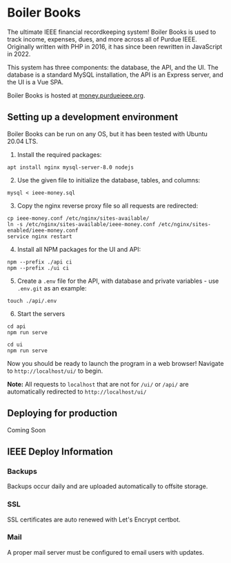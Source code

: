 # Boiler Books

The ultimate IEEE financial recordkeeping system! Boiler Books is used to track income, expenses, dues, and more across all of Purdue IEEE. Originally written with PHP in 2016, it has since been rewritten in JavaScript in 2022.

This system has three components: the database, the API, and the UI. The database is a standard MySQL installation, the API is an Express server, and the UI is a Vue SPA.

Boiler Books is hosted at [money.purdueieee.org](https://money.purdueieee.org).

## Setting up a development environment

Boiler Books can be run on any OS, but it has been tested with Ubuntu 20.04 LTS.

1. Install the required packages:
```
apt install nginx mysql-server-8.0 nodejs
```

2. Use the given file to initialize the database, tables, and columns:
```
mysql < ieee-money.sql
```

3. Copy the nginx reverse proxy file so all requests are redirected:
```
cp ieee-money.conf /etc/nginx/sites-available/
ln -s /etc/nginx/sites-available/ieee-money.conf /etc/nginx/sites-enabled/ieee-money.conf
service nginx restart
```

4. Install all NPM packages for the UI and API:
```
npm --prefix ./api ci
npm --prefix ./ui ci
```

5. Create a `.env` file for the API, with database and private variables - use `.env.git` as an example:
```
touch ./api/.env
```

6. Start the servers
```
cd api
npm run serve
```
```
cd ui
npm run serve
```

Now you should be ready to launch the program in a web browser! Navigate to `http://localhost/ui/` to begin.

**Note:** All requests to `localhost` that are not for `/ui/` or `/api/` are automatically redirected to `http://localhost/ui/`

## Deploying for production

Coming Soon

## IEEE Deploy Information

### Backups

Backups occur daily and are uploaded automatically to offsite storage.

### SSL

SSL certificates are auto renewed with Let's Encrypt certbot.

### Mail

A proper mail server must be configured to email users with updates.
